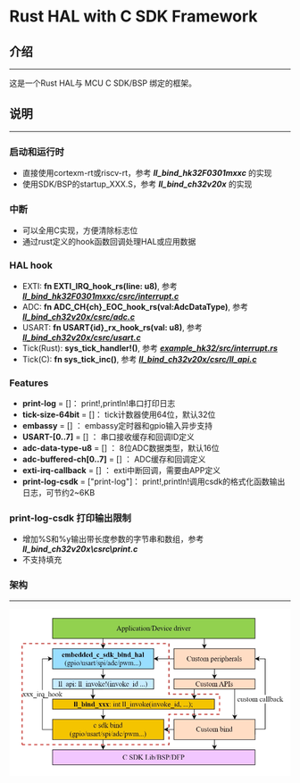# Rust HAL with C SDK Framework

## 介绍
---
这是一个Rust HAL与 MCU C SDK/BSP 绑定的框架。

## 说明
---
### 启动和运行时
 - 直接使用cortexm-rt或riscv-rt，参考 **_ll_bind_hk32F0301mxxc_** 的实现
 - 使用SDK/BSP的startup_XXX.S，参考 **_ll_bind_ch32v20x_** 的实现

### 中断
 - 可以全用C实现，方便清除标志位
 - 通过rust定义的hook函数回调处理HAL或应用数据

### HAL hook
 - EXTI: **fn EXTI_IRQ_hook_rs(line: u8)**, 参考 **_[ll_bind_hk32F0301mxxc/csrc/interrupt.c](ll_bind_hk32F0301mxxc/csrc/interrupt.c)_** 
 - ADC: **fn ADC_CH{ch}_EOC_hook_rs(val:AdcDataType)**, 参考 **_[ll_bind_ch32v20x/csrc/adc.c](ll_bind_ch32v20x/csrc/adc.c)_** 
 - USART: **fn USART{id}_rx_hook_rs(val: u8)**, 参考 **_[ll_bind_ch32v20x/csrc/usart.c](ll_bind_ch32v20x/csrc/usart.c)_** 
 - Tick(Rust): **sys_tick_handler!()**, 参考 **_[example_hk32/src/interrupt.rs](example_hk32/src/interrupt.rs)_**
 - Tick(C): **fn sys_tick_inc()**, 参考 **_[ll_bind_ch32v20x/csrc/ll_api.c](ll_bind_ch32v20x/csrc/ll_api.c)_**

### Features
 -  **print-log** = []： print!,println!串口打印日志
 - **tick-size-64bit** = []： tick计数器使用64位，默认32位
 - **embassy** = [] ： embassy定时器和gpio输入异步支持
 - **USART-[0..7]** = [] ： 串口接收缓存和回调ID定义
 - **adc-data-type-u8** = [] ： 8位ADC数据类型，默认16位
 - **adc-buffered-ch[0..7]** = [] ： ADC缓存和回调定义
 - **exti-irq-callback** = [] ： exti中断回调，需要由APP定义
 - **print-log-csdk** = ["print-log"]： print!,println!调用csdk的格式化函数输出日志，可节约2~6KB

### print-log-csdk 打印输出限制
 - 增加%S和%y输出带长度参数的字节串和数组，参考  **_ll_bind_ch32v20x\csrc\print.c_**
 - 不支持填充

### 架构
---
![输入图片说明](doc/framework.png)